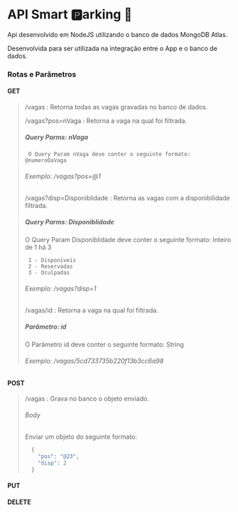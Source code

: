 # API Smart :parking:arking :car:
Api desenvolvido em NodeJS utilizando o banco de dados MongoDB Atlas.

Desenvolvida para ser utilizada na integração entre o App e o banco de dados.

### Rotas e Parâmetros

####  GET

>    /vagas : Retorna todas as vagas gravadas no banco de dados.
>
>    /vagas?pos=nVaga : Retorna a vaga na qual foi filtrada.
>
>  #####  Query Parms: nVaga
>  
>      O Query Param nVaga deve conter o seguinte formato: @numeroDaVaga
>    
>  ###### Exemplo: /vagas?pos=@1
>
>    /vagas?disp=Disponiblidade : Retorna as vagas com a disponibilidade filtrada.
>
>  #####  Query Parms: Disponiblidade
>  
>    O Query Param Disponiblidade deve conter o seguinte formato: Inteiro de 1 há 3
>    
>      1 - Disponiveis
>      2 - Reservadas
>      3 - Oculpadas
>
>  ###### Exemplo: /vagas?disp=1
>
>    /vagas/id : Retorna a vaga na qual foi filtrada.
>
>  ##### Parâmetro: id
>  
>    O Parâmetro id deve conter o seguinte formato: String
>    
>  ###### Exemplo: /vagas/5cd733735b220f13b3cc6a98

  ####  POST
>
>    /vagas : Grava no banco o objeto enviado.
>
>  ######  Body
>  
>    Enviar um objeto do seguinte formato:
>  ```javascript
>    {
>      "pos": "@23",
>      "disp": 2
>    }
>  ```

  ####  PUT

  ####  DELETE


